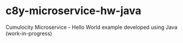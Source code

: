 # c8y-microservice-hw-java
Cumulocity Microservice - Hello World example developed using Java (work-in-progress)
